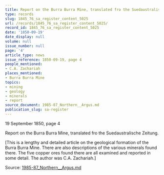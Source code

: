 ```yaml
---
title: Report on the Burra Burra Mine, translated fro the Suedaustralische Zeitung
type: records
slug: 1845_76_sa_register_content_5025
url: /records/1845_76_sa_register_content_5025/
record_id: 1845_76_sa_register_content_5025
date: '1850-09-19'
date_display: null
volume: null
issue_number: null
page: '4'
article_type: news
issue_reference: 1850-09-19, page 4
people_mentioned:
- C.A. Zachariah
places_mentioned:
- Burra Burra Mine
topics:
- mining
- geology
- minerals
- report
source_document: 1985-87_Northern__Argus.md
publication_slug: sa-register
---
```


19 September 1850, page 4

Report on the Burra Burra Mine, translated fro the Suedaustralische Zeitung.

[This is a lengthy and detailed article on the geological formation of the Burra Burra Mine.  There are also descriptions of the various minerals found there.  The five copper ores found there are all examined and reported in some detail.  The author was C.A. Zachariah.]

Source: [1985-87_Northern__Argus.md](/downloads/markdown/1985-87_Northern__Argus.md)
